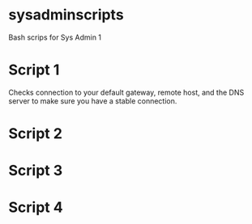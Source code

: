 # sysadminscripts
Bash scrips for Sys Admin 1 

# Script 1
Checks connection to your default gateway, remote host, and the DNS server to make sure you have a stable connection.
# Script 2

# Script 3

# Script 4
